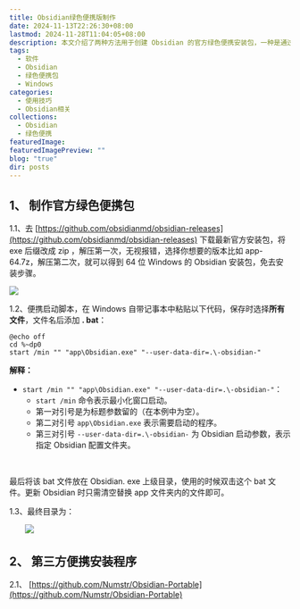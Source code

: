 ```yaml
---
title: Obsidian绿色便携版制作
date: 2024-11-13T22:26:30+08:00
lastmod: 2024-11-28T11:04:05+08:00
description: 本文介绍了两种方法用于创建 Obsidian 的官方绿色便携安装包，一种是通过修改官方安装包及创建启动脚本，另一种是使用第三方工具实现便携。
tags:
  - 软件
  - Obsidian
  - 绿色便携包
  - Windows
categories:
  - 使用技巧
  - Obsidian相关
collections:
  - Obsidian
  - 绿色便携
featuredImage: 
featuredImagePreview: ""
blog: "true"
dir: posts
---
```


## 1、 制作官方绿色便携包

‌‌‌‌1.1、去 [https://github.com/obsidianmd/obsidian-releases](https://github.com/obsidianmd/obsidian-releases) 下载最新官方安装包，将 exe 后缀改成 zip ，解压第一次，无视报错，选择你想要的版本比如 app-64.7z，解压第二次，就可以得到 64 位 Windows 的 Obsidian 安装包，免去安装步骤。

![](attachments/9e0e4249c014a7a18077eaee7daaf21d66fa45c8.png)

‌‌‌‌1.2、便携启动脚本，在 Windows 自带记事本中粘贴以下代码，保存时选择**所有文件**，文件名后添加 **. bat**：

```shell
@echo off
cd %~dp0
start /min "" "app\Obsidian.exe" "--user-data-dir=.\-obsidian-"
```

**解释：**
- `start /min "" "app\Obsidian.exe" "--user-data-dir=.\-obsidian-"`：
    - `start /min` 命令表示最小化窗口启动。
    - 第一对引号是为标题参数留的（在本例中为空）。
    - 第二对引号 `app\Obsidian.exe` 表示需要启动的程序。
    - 第三对引号 `--user-data-dir=.\-obsidian-` 为 Obsidian 启动参数，表示指定 Obsidian 配置文件夹。

‌‌‌

最后将该 bat 文件放在 Obsidian. exe 上级目录，使用的时候双击这个 bat 文件。更新 Obsidian 时只需清空替换 app 文件夹内的文件即可。

‌‌‌1.3、最终目录为：

‌‌‌‌　　![](attachments/29d4295436a1c776881f45002af5fe0c_MD5.png)

## 2、 第三方便携安装程序

‌‌‌‌2.1、 [https://github.com/Numstr/Obsidian-Portable](https://github.com/Numstr/Obsidian-Portable)

‌‌
